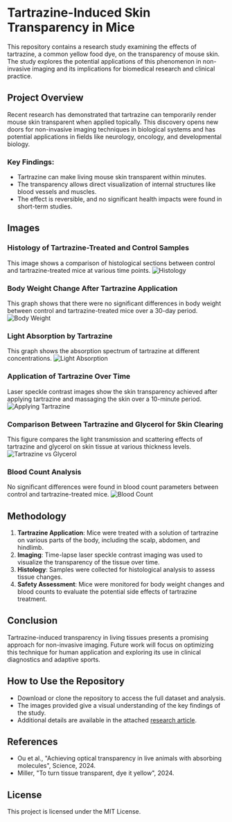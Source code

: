 # Tartrazine-Induced Skin Transparency in Mice

This repository contains a research study examining the effects of tartrazine, a common yellow food dye, on the transparency of mouse skin. The study explores the potential applications of this phenomenon in non-invasive imaging and its implications for biomedical research and clinical practice.

## Project Overview

Recent research has demonstrated that tartrazine can temporarily render mouse skin transparent when applied topically. This discovery opens new doors for non-invasive imaging techniques in biological systems and has potential applications in fields like neurology, oncology, and developmental biology.

### Key Findings:
- Tartrazine can make living mouse skin transparent within minutes.
- The transparency allows direct visualization of internal structures like blood vessels and muscles.
- The effect is reversible, and no significant health impacts were found in short-term studies.

## Images

### Histology of Tartrazine-Treated and Control Samples
This image shows a comparison of histological sections between control and tartrazine-treated mice at various time points.
![Histology](figures/health.png)

### Body Weight Change After Tartrazine Application
This graph shows that there were no significant differences in body weight between control and tartrazine-treated mice over a 30-day period.
![Body Weight](figures/body_weight.png)

### Light Absorption by Tartrazine
This graph shows the absorption spectrum of tartrazine at different concentrations.
![Light Absorption](figures/Tartrazine_Light_Absorption.png)

### Application of Tartrazine Over Time
Laser speckle contrast images show the skin transparency achieved after applying tartrazine and massaging the skin over a 10-minute period.
![Applying Tartrazine](figures/Applying_tartrazine.png)

### Comparison Between Tartrazine and Glycerol for Skin Clearing
This figure compares the light transmission and scattering effects of tartrazine and glycerol on skin tissue at various thickness levels.
![Tartrazine vs Glycerol](figures/tartrazine_vs_gl.png)

### Blood Count Analysis
No significant differences were found in blood count parameters between control and tartrazine-treated mice.
![Blood Count](figures/blood_count.png)

## Methodology
1. **Tartrazine Application**: Mice were treated with a solution of tartrazine on various parts of the body, including the scalp, abdomen, and hindlimb.
2. **Imaging**: Time-lapse laser speckle contrast imaging was used to visualize the transparency of the tissue over time.
3. **Histology**: Samples were collected for histological analysis to assess tissue changes.
4. **Safety Assessment**: Mice were monitored for body weight changes and blood counts to evaluate the potential side effects of tartrazine treatment.

## Conclusion
Tartrazine-induced transparency in living tissues presents a promising approach for non-invasive imaging. Future work will focus on optimizing this technique for human application and exploring its use in clinical diagnostics and adaptive sports.

## How to Use the Repository
- Download or clone the repository to access the full dataset and analysis.
- The images provided give a visual understanding of the key findings of the study.
- Additional details are available in the attached [research article](figures/Article.pdf).

## References
- Ou et al., "Achieving optical transparency in live animals with absorbing molecules", Science, 2024.
- Miller, "To turn tissue transparent, dye it yellow", 2024.

## License
This project is licensed under the MIT License.
